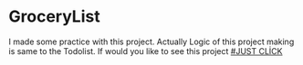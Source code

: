 # GroceryList

I made some practice with this project. Actually Logic of this project making is same to the Todolist.
If would you like to see this project <a href="https://groceryy-listtt.netlify.app/">#JUST CLİCK</a>
